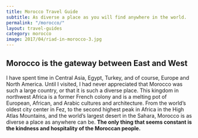 ```yaml
---
title: Morocco Travel Guide
subtitle: As diverse a place as you will find anywhere in the world.
permalink: "/morocco/"
layout: travel-guides
category: morocco
image: 2017/04/riad-in-morocco-3.jpg
---
```


## Morocco is the gateway between East and West

I have spent time in Central Asia, Egypt, Turkey, and of course, Europe and North America. Until I visited, I had never appreciated that Morocco was such a large country, or that it is such a diverse place. This kingdom in northwest Africa is a former French colony and is a melting pot of European, African, and Arabic cultures and architecture. From the world’s oldest city center in Fez, to the second highest peak in Africa in the High Atlas Mountains, and the world’s largest desert in the Sahara, Morocco is as diverse a place as anywhere can be. **The only thing that seems constant is the kindness and hospitality of the Moroccan people.**
